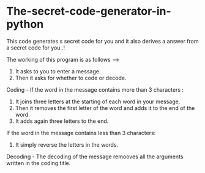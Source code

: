 # The-secret-code-generator-in-python
This code generates s secret code for you and it also derives a answer from a secret code for you..!

The working of this program is as follows -->
1. It asks to you to enter a message.
2. Then it asks for whether to code or decode.

Coding -
If the word in the message contains more than 3 characters :
  1. It joins three letters at the starting of each word in your message.
  2. Then it removes the first letter of the word and adds it to the end of the word.
  3. It adds again three letters to the end.
  
If the word in the message contains less than 3 characters:
 1. It simply reverse the letters in the words.
 
Decoding -
The decoding of the message remooves all the arguments written in the coding title.
